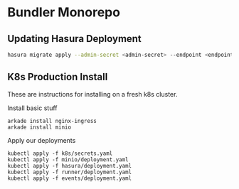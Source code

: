 # Bundler Monorepo

## Updating Hasura Deployment

```bash
hasura migrate apply --admin-secret <admin-secret> --endpoint <endpoint_url>
```

## K8s Production Install

These are instructions for installing on a fresh k8s cluster.

Install basic stuff
```
arkade install nginx-ingress
arkade install minio
```

Apply our deployments
```
kubectl apply -f k8s/secrets.yaml
kubectl apply -f minio/deployment.yaml
kubectl apply -f hasura/deployment.yaml
kubectl apply -f runner/deployment.yaml
kubectl apply -f events/deployment.yaml
```